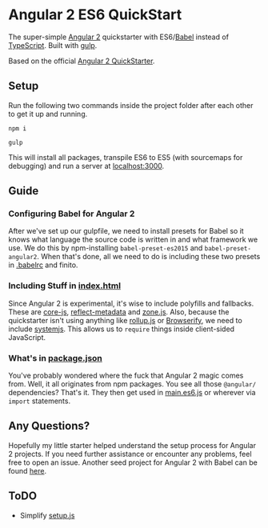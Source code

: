 # Angular 2 ES6 QuickStart
The super-simple [Angular 2](https://angular.io/) quickstarter with ES6/[Babel](https://babeljs.io/) instead of [TypeScript](https://www.typescriptlang.org/). Built with [gulp](http://gulpjs.com/).

Based on the official [Angular 2 QuickStarter](https://angular.io/docs/ts/latest/quickstart.html).

## Setup
Run the following two commands inside the project folder after each other to get it up and running.

    npm i

    gulp

This will install all packages, transpile ES6 to ES5 (with sourcemaps for debugging) and run a server at [localhost:3000](http://localhost:3000).

## Guide
### Configuring Babel for Angular 2
After we've set up our gulpfile, we need to install presets for Babel so it knows what language the source code is written in and what framework we use. We do this by npm-installing `babel-preset-es2015` and `babel-preset-angular2`. When that's done, all we need to do is including these two presets in [.babelrc](https://github.com/rbnlffl/angular2-babel-quickstart/blob/master/.babelrc) and finito.

### Including Stuff in [index.html](https://github.com/rbnlffl/angular2-babel-quickstart/blob/master/index.html)
Since Angular 2 is experimental, it's wise to include polyfills and fallbacks. These are [core-js](https://github.com/zloirock/core-js), [reflect-metadata](https://www.npmjs.com/package/reflect-metadata) and [zone.js](https://github.com/angular/zone.js/). Also, because the quickstarter isn't using anything like [rollup.js](http://rollupjs.org/) or [Browserify](http://browserify.org/), we need to include [systemjs](https://github.com/systemjs/systemjs). This allows us to `require` things inside client-sided JavaScript.

### What's in [package.json](https://github.com/rbnlffl/angular2-babel-quickstart/blob/master/package.json)
You've probably wondered where the fuck that Angular 2 magic comes from. Well, it all originates from npm packages. You see all those `@angular/` dependencies? That's it. They then get used in [main.es6.js](https://github.com/rbnlffl/angular2-babel-quickstart/blob/master/src/js/es6/main.es6.js) or wherever via `import` statements.

## Any Questions?
Hopefully my little starter helped understand the setup process for Angular 2 projects. If you need further assistance or encounter any problems, feel free to open an issue. Another seed project for Angular 2 with Babel can be found [here](https://github.com/shuhei/babel-angular2-app).

## ToDO
* Simplify [setup.js](https://github.com/rbnlffl/angular2-babel-quickstart/blob/master/src/js/setup.js)
